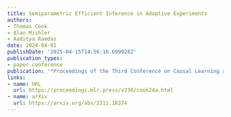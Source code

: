 ```yaml
---
title: Semiparametric Efficient Inference in Adaptive Experiments
authors:
- Thomas Cook
- Alan Mishler
- Aaditya Ramdas
date: 2024-04-01
publishDate: '2025-04-15T14:56:16.699928Z'
publication_types:
- paper-conference
publication: '*Proceedings of the Third Conference on Causal Learning and Reasoning*'
links:
- name: URL
  url: https://proceedings.mlr.press/v236/cook24a.html
- name: arXiv
  url: https://arxiv.org/abs/2311.18274
---
```

